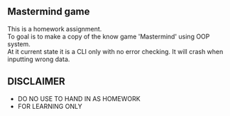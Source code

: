 ## Mastermind game
This is a homework assignment.<br>
To goal is to make a copy of the know game 'Mastermind' using OOP system.<Br>
At it current state it is a CLI only with no error checking. It will crash when inputting wrong data.
## DISCLAIMER<br>
- DO NO USE TO HAND IN AS HOMEWORK<br>
- FOR LEARNING ONLY
